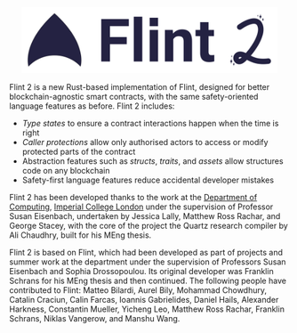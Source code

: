 <p align="center">
  <img width="460" src="docs/logo.svg">
</p>

Flint 2 is a new Rust-based implementation of Flint, designed for better blockchain-agnostic smart contracts, with the
same safety-oriented language features as before. Flint 2 includes:

 * *Type states* to ensure a contract interactions happen when the time is right
 * *Caller protections* allow only authorised actors to access or modify protected parts of the contract
 * Abstraction features such as *structs*, *traits*, and *assets* allow structures code on any blockchain
 * Safety-first language features reduce accidental developer mistakes

Flint 2 has been developed thanks to the work at the [Department of Computing](https://www.doc.ic.ac.uk/), 
[Imperial College London](https://imperial.ac.uk) under the supervision of Professor Susan Eisenbach, undertaken by
Jessica Lally, Matthew Ross Rachar, and George Stacey, with the core of the project the Quartz research compiler by Ali
Chaudhry, built for his MEng thesis.

Flint 2 is based on Flint, which had been developed as part of projects and summer work at the department under the
supervision of Professors Susan Eisenbach and Sophia Drossopoulou. Its original developer was Franklin Schrans for
his MEng thesis and then continued. The following people have contributed to Flint: Matteo Bilardi, Aurel Bily,
Mohammad Chowdhury, Catalin Craciun, Calin Farcas, Ioannis Gabrielides, Daniel Hails, Alexander Harkness,
Constantin Mueller, Yicheng Leo, Matthew Ross Rachar, Franklin Schrans, Niklas Vangerow, and Manshu Wang.
